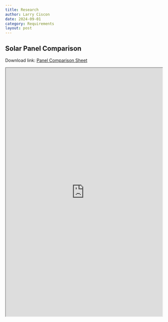 ```yaml
---
title: Research
author: Larry Ciscon
date: 2024-09-01
category: Requirements
layout: post
---
```


## Solar Panel Comparison 

Download link: [Panel Comparison Sheet](/MartianRoadtrip/assets/data/MRTPanelComparisonV1.xlsx "Panel Comparison Sheet")

<iframe id="myiframe" src="https://docs.google.com/spreadsheets/d/1M5IJVRTROWh_3QEKrtYobHRLmliWI0lsE_ikpGsXghs/pubhtml?widget=true&amp;headers=false"></iframe>
<style>
   #myiframe {
      width: 100%;
      height: 800px;
   }
</style>




